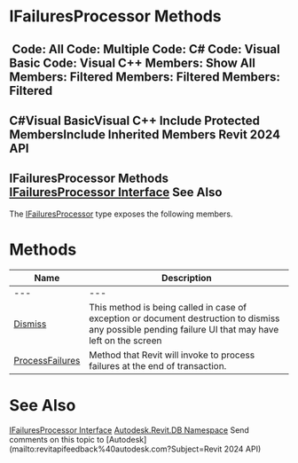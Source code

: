 # IFailuresProcessor Methods

﻿
 Code: All Code: Multiple Code: C# Code: Visual Basic Code: Visual C++  Members: Show All Members: Filtered Members: Filtered Members: Filtered   
---  
C#Visual BasicVisual C++
Include Protected MembersInclude Inherited Members
Revit 2024 API  
---  
IFailuresProcessor Methods  
[IFailuresProcessor Interface](34a78265-3a7d-ba7f-5467-764fc9efe619.md "IFailuresProcessor Interface") See Also  
---  
The [IFailuresProcessor](34a78265-3a7d-ba7f-5467-764fc9efe619.md "IFailuresProcessor Interface") type exposes the following members.
# Methods
| Name | Description |
| --- | --- |
| --- | --- | --- |
| [Dismiss](349ad9c7-2b61-0324-d8d0-6c1647cbe7a0.md "Dismiss Method") | This method is being called in case of exception or document destruction to dismiss any possible pending failure UI that may have left on the screen |
| [ProcessFailures](99bd820d-03a3-e434-f780-656a37e62f57.md "ProcessFailures Method") | Method that Revit will invoke to process failures at the end of transaction. |

# See Also
[IFailuresProcessor Interface](34a78265-3a7d-ba7f-5467-764fc9efe619.md "IFailuresProcessor Interface")
[Autodesk.Revit.DB Namespace](87546ba7-461b-c646-cbb1-2cb8f5bff8b2.md "Autodesk.Revit.DB Namespace")
Send comments on this topic to [Autodesk](mailto:revitapifeedback%40autodesk.com?Subject=Revit 2024 API)